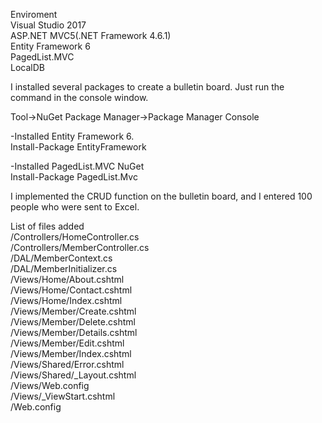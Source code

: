 Enviroment<br/>
Visual Studio 2017<br/>
ASP.NET MVC5(.NET Framework 4.6.1)<br/>
Entity Framework 6<br/>
PagedList.MVC<br/>
LocalDB<br/>

I installed several packages to create a bulletin board. Just run the command in the console window.<br/>

Tool->NuGet Package Manager->Package Manager Console<br/>

-Installed Entity Framework 6.<br/>
Install-Package EntityFramework<br/>

-Installed PagedList.MVC NuGet <br/>
Install-Package PagedList.Mvc<br/>

I implemented the CRUD function on the bulletin board, and I entered 100 people who were sent to Excel.<br/>

List of files added<br/>
/Controllers/HomeController.cs	<br/>
/Controllers/MemberController.cs	<br/>
/DAL/MemberContext.cs	<br/>
/DAL/MemberInitializer.cs	<br/>
/Views/Home/About.cshtml	<br/>
/Views/Home/Contact.cshtml	<br/>
/Views/Home/Index.cshtml	<br/>
/Views/Member/Create.cshtml	<br/>
/Views/Member/Delete.cshtml	<br/>
/Views/Member/Details.cshtml	<br/>
/Views/Member/Edit.cshtml	<br/>
/Views/Member/Index.cshtml	<br/>
/Views/Shared/Error.cshtml	<br/>
/Views/Shared/_Layout.cshtml	<br/>
/Views/Web.config	<br/>
/Views/_ViewStart.cshtml<br/>
/Web.config<br/>
<br/>
